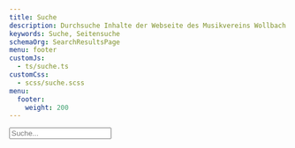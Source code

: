 ```yaml
---
title: Suche
description: Durchsuche Inhalte der Webseite des Musikvereins Wollbach 1866 e.V.
keywords: Suche, Seitensuche
schemaOrg: SearchResultsPage
menu: footer
customJs:
  - ts/suche.ts
customCss:
  - scss/suche.scss
menu:
  footer:
    weight: 200
---
```


<form itemprop="potentialAction" itemscope itemtype="http://schema.org/SearchAction">
  <meta itemprop="target" content="http://www.mv-wollbach.de/search.html?q={query}" />
  <input class="mvw-search-field" itemprop="query-input" placeholder="Suche..." type="search" name="query" />
</form>

<ol class="results">
</ol>
